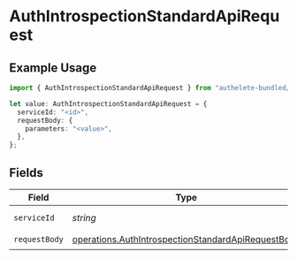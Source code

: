 # AuthIntrospectionStandardApiRequest

## Example Usage

```typescript
import { AuthIntrospectionStandardApiRequest } from "authelete-bundled/models/operations";

let value: AuthIntrospectionStandardApiRequest = {
  serviceId: "<id>",
  requestBody: {
    parameters: "<value>",
  },
};
```

## Fields

| Field                                                                                                                    | Type                                                                                                                     | Required                                                                                                                 | Description                                                                                                              |
| ------------------------------------------------------------------------------------------------------------------------ | ------------------------------------------------------------------------------------------------------------------------ | ------------------------------------------------------------------------------------------------------------------------ | ------------------------------------------------------------------------------------------------------------------------ |
| `serviceId`                                                                                                              | *string*                                                                                                                 | :heavy_check_mark:                                                                                                       | A service ID.                                                                                                            |
| `requestBody`                                                                                                            | [operations.AuthIntrospectionStandardApiRequestBody](../../models/operations/authintrospectionstandardapirequestbody.md) | :heavy_check_mark:                                                                                                       | N/A                                                                                                                      |